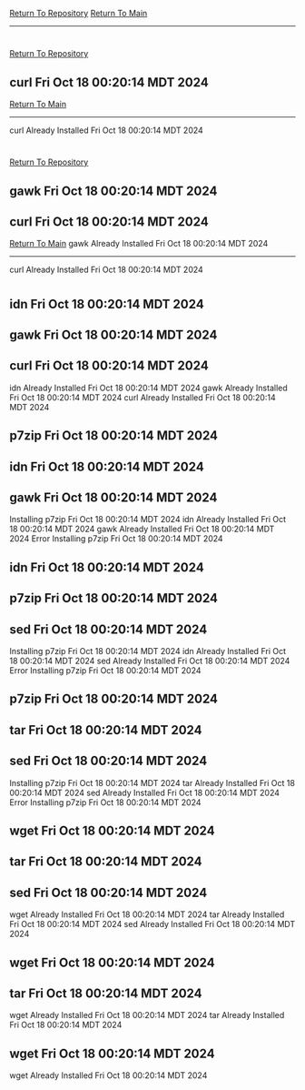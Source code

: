[Return To Repository](https://github.com/DigitalWarrior/piholeparser/)
[Return To Main](https://github.com/DigitalWarrior/piholeparser/blob/master/RecentRunLogs/Mainlog.md)
____________________________________
# 
[Return To Repository](https://github.com/DigitalWarrior/piholeparser/)
## curl Fri Oct 18 00:20:14 MDT 2024
[Return To Main](https://github.com/DigitalWarrior/piholeparser/blob/master/RecentRunLogs/Mainlog.md)
____________________________________
curl Already Installed Fri Oct 18 00:20:14 MDT 2024
# 
[Return To Repository](https://github.com/DigitalWarrior/piholeparser/)
## gawk Fri Oct 18 00:20:14 MDT 2024
## curl Fri Oct 18 00:20:14 MDT 2024
[Return To Main](https://github.com/DigitalWarrior/piholeparser/blob/master/RecentRunLogs/Mainlog.md)
gawk Already Installed Fri Oct 18 00:20:14 MDT 2024
____________________________________
curl Already Installed Fri Oct 18 00:20:14 MDT 2024
# 
## idn Fri Oct 18 00:20:14 MDT 2024
## gawk Fri Oct 18 00:20:14 MDT 2024
## curl Fri Oct 18 00:20:14 MDT 2024
idn Already Installed Fri Oct 18 00:20:14 MDT 2024
gawk Already Installed Fri Oct 18 00:20:14 MDT 2024
curl Already Installed Fri Oct 18 00:20:14 MDT 2024
## p7zip Fri Oct 18 00:20:14 MDT 2024
## idn Fri Oct 18 00:20:14 MDT 2024
## gawk Fri Oct 18 00:20:14 MDT 2024
Installing p7zip Fri Oct 18 00:20:14 MDT 2024
idn Already Installed Fri Oct 18 00:20:14 MDT 2024
gawk Already Installed Fri Oct 18 00:20:14 MDT 2024
Error Installing p7zip Fri Oct 18 00:20:14 MDT 2024
## idn Fri Oct 18 00:20:14 MDT 2024
## p7zip Fri Oct 18 00:20:14 MDT 2024
## sed Fri Oct 18 00:20:14 MDT 2024
Installing p7zip Fri Oct 18 00:20:14 MDT 2024
idn Already Installed Fri Oct 18 00:20:14 MDT 2024
sed Already Installed Fri Oct 18 00:20:14 MDT 2024
Error Installing p7zip Fri Oct 18 00:20:14 MDT 2024
## p7zip Fri Oct 18 00:20:14 MDT 2024
## tar Fri Oct 18 00:20:14 MDT 2024
## sed Fri Oct 18 00:20:14 MDT 2024
Installing p7zip Fri Oct 18 00:20:14 MDT 2024
tar Already Installed Fri Oct 18 00:20:14 MDT 2024
sed Already Installed Fri Oct 18 00:20:14 MDT 2024
Error Installing p7zip Fri Oct 18 00:20:14 MDT 2024
## wget Fri Oct 18 00:20:14 MDT 2024
## tar Fri Oct 18 00:20:14 MDT 2024
## sed Fri Oct 18 00:20:14 MDT 2024
wget Already Installed Fri Oct 18 00:20:14 MDT 2024
tar Already Installed Fri Oct 18 00:20:14 MDT 2024
sed Already Installed Fri Oct 18 00:20:14 MDT 2024
## wget Fri Oct 18 00:20:14 MDT 2024
## tar Fri Oct 18 00:20:14 MDT 2024
wget Already Installed Fri Oct 18 00:20:14 MDT 2024
tar Already Installed Fri Oct 18 00:20:14 MDT 2024
## wget Fri Oct 18 00:20:14 MDT 2024
wget Already Installed Fri Oct 18 00:20:14 MDT 2024
